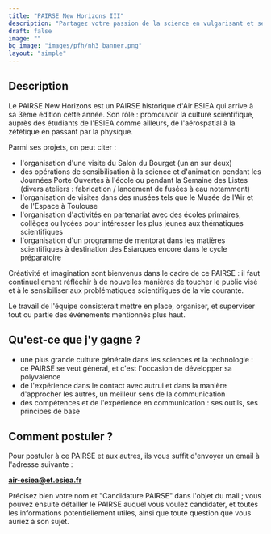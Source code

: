 ```yaml
---
title: "PAIRSE New Horizons III"
description: "Partagez votre passion de la science en vulgarisant et sensibilisant étudiants et élèves !"
draft: false
image: ""
bg_image: "images/pfh/nh3_banner.png"
layout: "simple"
---
```


## Description
Le PAIRSE New Horizons est un PAIRSE historique d'Air ESIEA qui arrive à sa 3ème
édition cette année. Son rôle : promouvoir la culture scientifique, auprès des
étudiants de l'ESIEA comme ailleurs, de l'aérospatial à la zététique en passant
par la physique.

Parmi ses projets, on peut citer : 
- l'organisation d'une visite du Salon du Bourget (un an sur deux)
- des opérations de sensibilisation à la science et d'animation pendant les
  Journées Porte Ouvertes à l'école ou pendant la Semaine des Listes (divers
  ateliers : fabrication / lancement de fusées à eau notamment)
- l'organisation de visites dans des musées tels que le Musée de l'Air et de l'Espace à Toulouse
- l'organisation d'activités en partenariat avec des écoles primaires, collèges
  ou lycées pour intéresser les plus jeunes aux thématiques scientifiques
- l'organisation d'un programme de mentorat dans les matières scientifiques à
  destination des Esiarques encore dans le cycle préparatoire

Créativité et imagination sont bienvenus dans le cadre de ce PAIRSE : il faut
continuellement réfléchir à de nouvelles manières de toucher le public visé et
à le sensibiliser aux problématiques scientifiques de la vie courante.

Le travail de l'équipe consisterait mettre en place, organiser, et superviser
tout ou partie des événements mentionnés plus haut.

## Qu'est-ce que j'y gagne ?
- une plus grande culture générale dans les sciences et la technologie : ce PAIRSE
  se veut général, et c'est l'occasion de développer sa polyvalence
- de l'expérience dans le contact avec autrui et dans la manière d'approcher les autres, un meilleur sens de la communication
- des compétences et de l'expérience en communication : ses outils, ses principes de base

## Comment postuler ?
Pour postuler à ce PAIRSE et aux autres, ils vous suffit d'envoyer un email à
l'adresse suivante : 

**air-esiea@et.esiea.fr**

Précisez bien votre nom et "Candidature PAIRSE" dans l'objet du mail ; vous pouvez
ensuite détailler le PAIRSE auquel vous voulez candidater, et toutes les
informations potentiellement utiles, ainsi que toute question que vous auriez à
son sujet.
